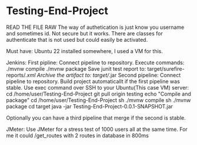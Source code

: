 # Testing-End-Project
READ THE FILE RAW
The way of authetication is just know you username and sometimes id.
Not secure but it works.
There are classes for authenticate that is not used but could easily be activated.

Must have:
Ubuntu 22 installed somewhere, I used a VM for this.

Jenkins:
  First pipline:
    Connect pipeline to repository.
    Execute commands:
      ./mvnw compile
      ./mvnw package
    Save junit test report to:
      target/surefire-reports/*.xml
    Archive the artifact to:
      target/*.jar
  Second pipeline:
    Connect pipeline to repository.
    Build project automaticallt if the first pipeline was stable.
    Use exec command over SSH to your Ubuntu(This case VM) server:
      cd /home/user/Testing-End-Project
      git pull origin testing
      echo "Compile and package"
      cd /home/user/Testing-End-Project
      sh ./mvnw compile
      sh ./mvnw package
      cd target
      java -jar Testing-End-Project-0.0.1-SNAPSHOT.jar

  Optionally you can have a third pipeline that merge if the second is stable.

JMeter:
  Use JMeter for a stress test of 1000 users all at the same time.
  For me it could /get_routes with 2 routes in database in 800ms
  

